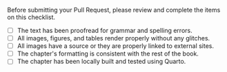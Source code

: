 Before submitting your Pull Request, please review and complete the items on this checklist.

- [ ] The text has been proofread for grammar and spelling errors.
- [ ] All images, figures, and tables render properly without any glitches.
- [ ] All images have a source or they are properly linked to external sites. 
- [ ] The chapter's formatting is consistent with the rest of the book.
- [ ] The chapter has been locally built and tested using Quarto.
